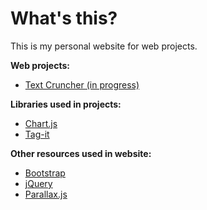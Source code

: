 # What's this?
This is my personal website for web projects.

**Web projects:**
- [Text Cruncher (in progress)](https://github.com/Kevinsomnia/kevinsomnia.github.io/tree/master/projects/text_cruncher)

**Libraries used in projects:**
- [Chart.js](https://www.chartjs.org/)
- [Tag-it](https://github.com/fagianijunior/tag-it)

**Other resources used in website:**
- [Bootstrap](https://getbootstrap.com/)
- [jQuery](https://jquery.com/)
- [Parallax.js](https://github.com/pixelcog/parallax.js/)